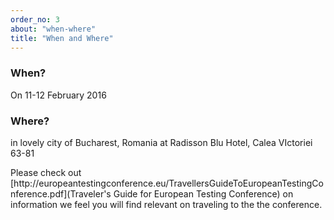 ```yaml
---
order_no: 3
about: "when-where"
title: "When and Where"
---
```



<div class="tile text-tile col-md-3 col-sm-6 col-xs-12">
  <h3>When?</h3>
  <p>On 11-12 February 2016 </p>
</div>
<div class="tile image-tile photo-1 col-md-3  col-sm-6 col-xs-12">
</div>
<div class="tile tile-2 text-tile col-md-3 col-sm-6 col-xs-12 ">
  <h3>Where?</h3>
  <p>in lovely city of Bucharest, Romania at Radisson Blu Hotel, Calea VIctoriei 63-81</p>
</div>
<div class="tile tile-2 image-tile photo-2 col-md-3 col-sm-6 col-xs-12">
</div>

<p>
Please check out [http://europeantestingconference.eu/TravellersGuideToEuropeanTestingConference.pdf](Traveler's Guide for European Testing Conference) on information we feel you will find relevant on traveling to the the conference.

